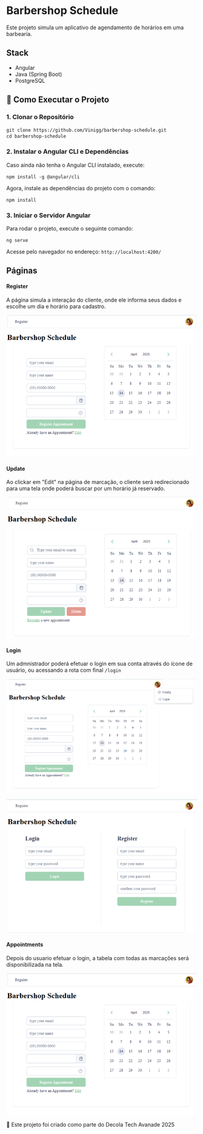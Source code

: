 # Barbershop Schedule

Este projeto simula um aplicativo de agendamento de horários em uma barbearia.

## Stack

 - Angular
 - Java (Spring Boot)
 - PostgreSQL

## 🔧 Como Executar o Projeto

### 1. Clonar o Repositório
```
git clone https://github.com/Vinigg/barbershop-schedule.git
cd barbershop-schedule
```

### 2. Instalar o Angular CLI e Dependências
Caso ainda não tenha o Angular CLI instalado, execute:

```
npm install -g @angular/cli
```
Agora, instale as dependências do projeto com o comando:

```
npm install 
```
### 3. Iniciar o Servidor Angular
Para rodar o projeto, execute o seguinte comando:

```
ng serve
```

Acesse pelo navegador no endereço: `http://localhost:4200/`


## Páginas

#### Register

A página simula a interação do cliente, onde ele informa seus dados e escolhe um dia e horário para cadastro.

![alt text](assets/image.png)

#### Update

Ao clickar em "Edit" na página de marcação, o cliente será redirecionado para uma tela onde poderá buscar por um horário já reservado.

![alt text](assets/image-2.png)


#### Login

Um admnistrador poderá efetuar o login em sua conta através do ícone de usuário, ou acessando a rota com final `/login` 

![alt text](assets/image-3.png)

![alt text](assets/image-4.png)

#### Appointments

Depois do usuario efetuar o login, a tabela com todas as marcações será disponibilizada na tela.

![alt text](assets/image.png)




🚀 Este projeto foi criado como parte do Decola Tech Avanade 2025

